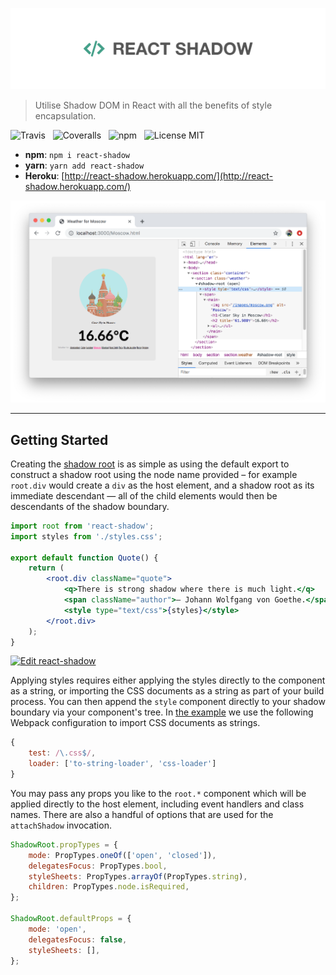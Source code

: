 ![ReactShadow](media/logo.png)

> Utilise Shadow DOM in React with all the benefits of style encapsulation.

![Travis](http://img.shields.io/travis/Wildhoney/ReactShadow.svg?style=flat-square)
&nbsp;
![Coveralls](https://img.shields.io/coveralls/Wildhoney/ReactShadow.svg?style=flat-square)
&nbsp;
![npm](http://img.shields.io/npm/v/react-shadow.svg?style=flat-square)
&nbsp;
![License MIT](https://img.shields.io/badge/license-MIT-lightgrey.svg?style=flat-square)

* **npm**: `npm i react-shadow`
* **yarn**: `yarn add react-shadow`
* **Heroku**: [http://react-shadow.herokuapp.com/](http://react-shadow.herokuapp.com/)

![Screenshot](media/screenshot.png)

---

## Getting Started

Creating the [shadow root](https://www.w3.org/TR/shadow-dom/) is as simple as using the default export to construct a shadow root using the node name provided &ndash; for example `root.div` would create a `div` as the host element, and a shadow root as its immediate descendant &mdash; all of the child elements would then be descendants of the shadow boundary.

```jsx
import root from 'react-shadow';
import styles from './styles.css';

export default function Quote() {
    return (
        <root.div className="quote">
            <q>There is strong shadow where there is much light.</q>
            <span className="author">― Johann Wolfgang von Goethe.</span>
            <style type="text/css">{styles}</style>
        </root.div>
    );
}
```

[![Edit react-shadow](https://codesandbox.io/static/img/play-codesandbox.svg)](https://codesandbox.io/s/react-shadow-by6bo?fontsize=14)

Applying styles requires either applying the styles directly to the component as a string, or importing the CSS documents as a string as part of your build process. You can then append the `style` component directly to your shadow boundary via your component's tree. In [the example](https://github.com/Wildhoney/ReactShadow/tree/master/example) we use the following Webpack configuration to import CSS documents as strings.

```javascript
{
    test: /\.css$/,
    loader: ['to-string-loader', 'css-loader']
}
```

You may pass any props you like to the `root.*` component which will be applied directly to the host element, including event handlers and class names. There are also a handful of options that are used for the `attachShadow` invocation.

```javascript
ShadowRoot.propTypes = {
    mode: PropTypes.oneOf(['open', 'closed']),
    delegatesFocus: PropTypes.bool,
    styleSheets: PropTypes.arrayOf(PropTypes.string),
    children: PropTypes.node.isRequired,
};

ShadowRoot.defaultProps = {
    mode: 'open',
    delegatesFocus: false,
    styleSheets: [],
};
```
